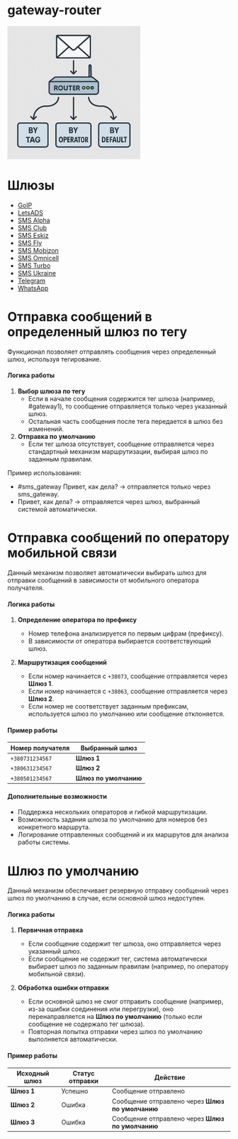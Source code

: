 # gateway-router

<img src="https://raw.githubusercontent.com/Nekkoy/gateway-router/main/img/router.jpg" width="300" height="300">

Шлюзы
==========
- <a href="https://github.com/Nekkoy/gateway-goip" target="_blank">GoIP</a>
- <a href="https://github.com/Nekkoy/gateway-letsads" target="_blank">LetsADS</a>
- <a href="https://github.com/Nekkoy/gateway-smsalpha" target="_blank">SMS Alpha</a>
- <a href="https://github.com/Nekkoy/gateway-smsclub" target="_blank">SMS Club</a>
- <a href="https://github.com/Nekkoy/gateway-smseskiz" target="_blank">SMS Eskiz</a>
- <a href="https://github.com/Nekkoy/gateway-smsfly" target="_blank">SMS Fly</a>
- <a href="https://github.com/Nekkoy/gateway-smsmobizone" target="_blank">SMS Mobizon</a>
- <a href="https://github.com/Nekkoy/gateway-smsomnicell" target="_blank">SMS Omnicell</a>
- <a href="https://github.com/Nekkoy/gateway-smsturbo" target="_blank">SMS Turbo</a>
- <a href="https://github.com/Nekkoy/gateway-smsukraine" target="_blank">SMS Ukraine</a>
- <a href="https://github.com/Nekkoy/gateway-telegram" target="_blank">Telegram</a>
- <a href="https://github.com/Nekkoy/gateway-whatsapp" target="_blank">WhatsApp</a>

Отправка сообщений в определенный шлюз по тегу
=====================================================

Функционал позволяет отправлять сообщения через определенный шлюз, используя тегирование.

#### **Логика работы**  
 1. **Выбор шлюза по тегу**  
    - Если в начале сообщения содержится тег шлюза (например, #gateway1), то сообщение отправляется только через указанный шлюз.
    - Остальная часть сообщения после тега передается в шлюз без изменений.
 2. **Отправка по умолчанию**  
    - Если тег шлюза отсутствует, сообщение отправляется через стандартный механизм маршрутизации, выбирая шлюз по заданным правилам.

Пример использования:
 - #sms_gateway Привет, как дела? → отправляется только через sms_gateway.
 - Привет, как дела? → отправляется через шлюз, выбранный системой автоматически.


Отправка сообщений по оператору мобильной связи
=====================================================

Данный механизм позволяет автоматически выбирать шлюз для отправки сообщений в зависимости от мобильного оператора получателя.  

#### **Логика работы**  
1. **Определение оператора по префиксу**  
   - Номер телефона анализируется по первым цифрам (префиксу).  
   - В зависимости от оператора выбирается соответствующий шлюз.  

2. **Маршрутизация сообщений**  
   - Если номер начинается с `+38073`, сообщение отправляется через **Шлюз 1**.  
   - Если номер начинается с `+38063`, сообщение отправляется через **Шлюз 2**.  
   - Если номер не соответствует заданным префиксам, используется шлюз по умолчанию или сообщение отклоняется.  

#### **Пример работы**  
| Номер получателя  | Выбранный шлюз  |
|-------------------|----------------|
| `+380731234567`  | **Шлюз 1**      |
| `+380631234567`  | **Шлюз 2**      |
| `+380501234567`  | **Шлюз по умолчанию** |

#### **Дополнительные возможности**  
- Поддержка нескольких операторов и гибкой маршрутизации.  
- Возможность задания шлюза по умолчанию для номеров без конкретного маршрута.  
- Логирование отправленных сообщений и их маршрутов для анализа работы системы.


Шлюз по умолчанию
=====================================================

Данный механизм обеспечивает резервную отправку сообщений через шлюз по умолчанию в случае, если основной шлюз недоступен.  

#### **Логика работы**  
1. **Первичная отправка**  
   - Если сообщение содержит тег шлюза, оно отправляется через указанный шлюз.  
   - Если сообщение не содержит тег, система автоматически выбирает шлюз по заданным правилам (например, по оператору мобильной связи).  

2. **Обработка ошибки отправки**  
   - Если основной шлюз не смог отправить сообщение (например, из-за ошибки соединения или перегрузки), оно перенаправляется на **Шлюз по умолчанию** (только если сообщение не содержало тег шлюза).  
   - Повторная попытка отправки через шлюз по умолчанию выполняется автоматически.

#### **Пример работы**  
| Исходный шлюз | Статус отправки | Действие |
|--------------|---------------|----------|
| **Шлюз 1**  | Успешно       | Сообщение отправлено |
| **Шлюз 2**  | Ошибка        | Сообщение отправлено через **Шлюз по умолчанию** |
| **Шлюз 3**  | Ошибка        | Сообщение отправлено через **Шлюз по умолчанию** |

